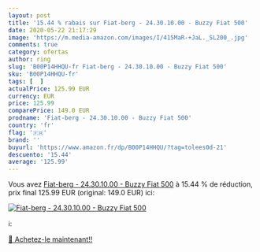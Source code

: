 ```yaml
---
layout: post
title: '15.44 % rabais sur Fiat-berg - 24.30.10.00 - Buzzy Fiat 500'
date: 2020-05-22 21:17:29
image: 'https://m.media-amazon.com/images/I/415MaR-+JaL._SL200_.jpg'
comments: true
category: ofertas
author: ring
slug: 'B00P14HHQU-fr Fiat-berg - 24.30.10.00 - Buzzy Fiat 500'
sku: 'B00P14HHQU-fr'
tags: [  ]
actualPrice: 125.99 EUR
currency: EUR
price: 125.99
comparePrice: 149.0 EUR
prodname: 'Fiat-berg - 24.30.10.00 - Buzzy Fiat 500'
country: 'fr'
flag: '🇫🇷'
brand: ''
buyurl: 'https://www.amazon.fr/dp/B00P14HHQU/?tag=tolees0d-21'
descuento: '15.44'
average: '125.99'
---
```


Vous avez [Fiat-berg - 24.30.10.00 - Buzzy Fiat 500](https://www.amazon.fr/dp/B00P14HHQU/?tag=tolees0d-21)  à  15.44 % de réduction, prix final  125.99 EUR (original: 149.0 EUR) ici:

[![Fiat-berg - 24.30.10.00 - Buzzy Fiat 500](https://m.media-amazon.com/images/I/415MaR-+JaL._SL200_.jpg)](https://www.amazon.fr/dp/B00P14HHQU/?tag=tolees0d-21)

ℹ️:


[🛒 Achetez-le maintenant!!](https://www.amazon.fr/dp/B00P14HHQU/?tag=tolees0d-21)

